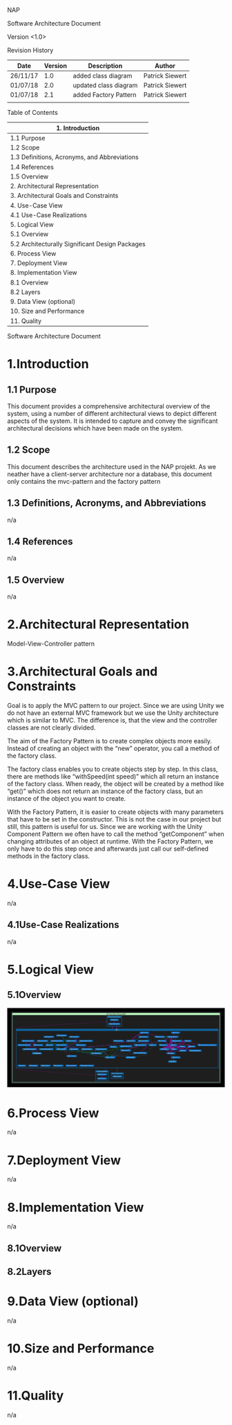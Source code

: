 

NAP

Software Architecture Document

Version &lt;1.0&gt;

Revision History

| Date | Version | Description | Author |
| --- | --- | --- | --- |
| 26/11/17 | 1.0 | added class diagram | Patrick Siewert |
| 01/07/18 | 2.0 | updated class diagram | Patrick Siewert |
| 01/07/18 | 2.1 | added Factory Pattern | Patrick Siewert |
|   |   |   |   |

Table of Contents

| 1.        Introduction        |
| --- |
| 1.1        Purpose        |
| 1.2        Scope        |
| 1.3        Definitions, Acronyms, and Abbreviations        |
| 1.4        References        |
| 1.5        Overview        |
| 2.        Architectural Representation        |
| 3.        Architectural Goals and Constraints        |
| 4.        Use-Case View        |
| 4.1        Use-Case Realizations        |
| 5.        Logical View        |
| 5.1        Overview        |
| 5.2        Architecturally Significant Design Packages        |
| 6.        Process View        |
| 7.        Deployment View        |
| 8.        Implementation View        |
| 8.1        Overview        |
| 8.2        Layers        |
| 9.        Data View (optional)        |
| 10.        Size and Performance        |
| 11.        Quality        |

Software Architecture Document

# 1.Introduction

## 1.1 Purpose

This document provides a comprehensive architectural overview of the system, using a number of different architectural views to depict different aspects of the system. It is intended to capture and convey the significant architectural decisions which have been made on the system.

## 1.2 Scope

This document describes the architecture used in the NAP projekt. As we neather have a client-server architecture nor a database, this document only contains the mvc-pattern and the factory pattern

## 1.3 Definitions, Acronyms, and Abbreviations

n/a

## 1.4 References

n/a

## 1.5 Overview

n/a

# 2.Architectural Representation

Model-View-Controller pattern

# 3.Architectural Goals and Constraints

Goal is to apply the MVC pattern to our project. Since we are using Unity we do not have an external MVC framework but we use the Unity architecture which is similar to MVC. The difference is, that the view and the controller classes are not clearly divided.

The aim of the Factory Pattern is to create complex objects more easily. Instead of creating an object with the “new” operator, you call a method of the factory class.

The factory class enables you to create objects step by step. In this class, there are methods like “withSpeed(int speed)” which all return an instance of the factory class. When ready, the object will be created by a method like “get()” which does not return an instance of the factory class, but an instance of the object you want to create.

With the Factory Pattern, it is easier to create objects with many parameters that have to be set in the constructor. This is not the case in our project but still, this pattern is useful for us. Since we are working with the Unity Component Pattern we often have to call the method “getComponent” when changing attributes of an object at runtime. With the Factory Pattern, we only have to do this step once and afterwards just call our self-defined methods in the factory class.

# 4.Use-Case View

n/a

## 4.1Use-Case Realizations

n/a

# 5.Logical View

## 5.1Overview

<img src="https://github.com/AdrianSchneble/nap/blob/master/documentation/patterns/class_diagram_factory_pattern.png">

# 6.Process View

n/a

# 7.Deployment View

n/a

# 8.Implementation View

n/a

## 8.1Overview

## 8.2Layers

# 9.Data View (optional)

n/a

# 10.Size and Performance

n/a

# 11.Quality

n/a
